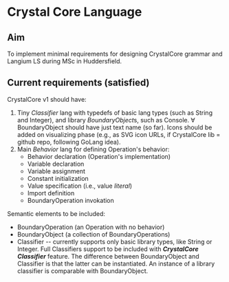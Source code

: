 # Crystal Core Language

## Aim

To implement minimal requirements for designing CrystalCore grammar and Langium LS during MSc in Huddersfield.

## Current requirements (satisfied)

CrystalCore v1 should have:

1. Tiny *Classifier* lang with typedefs of basic lang types (such as String and Integer), and library *BoundaryObject*s, such as Console. ∀ BoundaryObject should have just text name (so far). Icons should be added on visualizing phase (e.g., as SVG icon URLs, if CrystalCore lib = github repo, following GoLang idea).
2. Main *Behavior* lang for defining Operation's behavior:
     * Behavior declaration (Operation's implementation)
     * Variable declaration
     * Variable assignment
     * Constant initialization
     * Value specification (i.e., value *literal*)
     * Import definition
     * BoundaryOperation invokation

Semantic elements to be included:

* BoundaryOperation (an Operation with no behavior)
* BoundaryObject (a collection of BoundaryOperations)
* Classifier -- currently supports only basic library types, like String or Integer. Full Classifiers support to be included with ***CrystalCore Classifier*** feature. The difference between BoundaryObject and Classifier is that the latter can be instantiated. An instance of a library classifier is comparable with BoundaryObject.
